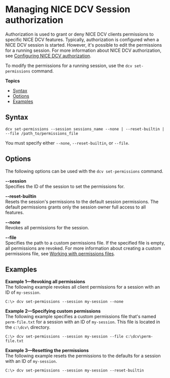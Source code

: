 # Managing NICE DCV Session authorization<a name="managing-session-perms"></a>

Authorization is used to grant or deny NICE DCV clients permissions to specific NICE DCV features\. Typically, authorization is configured when a NICE DCV session is started\. However, it's possible to edit the permissions for a running session\. For more information about NICE DCV authorization, see [Configuring NICE DCV authorization](security-authorization.md)\.

To modify the permissions for a running session, use the `dcv set-permissions` command\.

**Topics**
+ [Syntax](#syntax)
+ [Options](#options)
+ [Examples](#session-perms-example)

## Syntax<a name="syntax"></a>

```
dcv set-permissions --session sessions_name --none | --reset-builtin | --file /path_to/permissions_file
```

You must specify either `--none`, `--reset-builtin`, or `--file`\.

## Options<a name="options"></a>

The following options can be used with the `dcv set-permissions` command\.

**\-\-session**  
Specifies the ID of the session to set the permissions for\.

**\-\-reset\-builtin**  
Resets the session's permissions to the default session permissions\. The default permissions grants only the session owner full access to all features\.

**\-\-none**  
Revokes all permissions for the session\.

**\-\-file**  
Specifies the path to a custom permissions file\. If the specified file is empty, all permissions are revoked\. For more information about creating a custom permissions file, see [Working with permissions files](security-authorization-file-create.md)\.

## Examples<a name="session-perms-example"></a>

**Example 1—Revoking all permissions**  
The following example revokes all client permissions for a session with an ID of `my-session`\.

```
C:\> dcv set-permissions --session my-session --none
```

**Example 2—Specifying custom permissions**  
The following example specifies a custom permissions file that's named `perm-file.txt` for a session with an ID of `my-session`\. This file is located in the `c:\dcv\` directory\. 

```
C:\> dcv set-permissions --session my-session --file c:\dcv\perm-file.txt
```

**Example 3—Resetting the permissions**  
The following example resets the permissions to the defaults for a session with an ID of `my-session`\.

```
C:\> dcv set-permissions --session my-session --reset-builtin
```